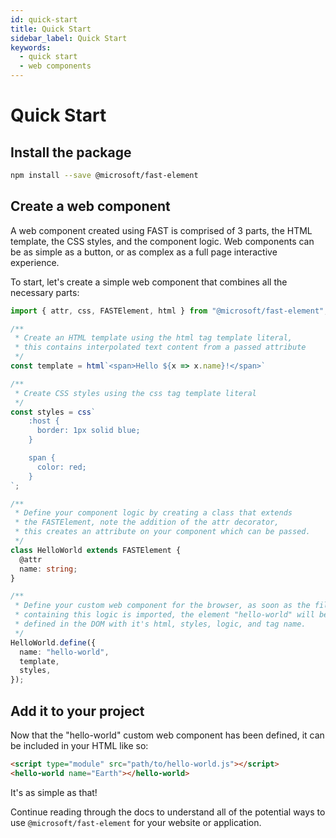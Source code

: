 ```yaml
---
id: quick-start
title: Quick Start
sidebar_label: Quick Start
keywords:
  - quick start
  - web components
---
```


# Quick Start

## Install the package

```bash
npm install --save @microsoft/fast-element
```

## Create a web component

A web component created using FAST is comprised of 3 parts, the HTML template, the CSS styles, and the component logic. Web components can be as simple as a button, or as complex as a full page interactive experience.

To start, let's create a simple web component that combines all the necessary parts:
```typescript
import { attr, css, FASTElement, html } from "@microsoft/fast-element";

/**
 * Create an HTML template using the html tag template literal,
 * this contains interpolated text content from a passed attribute
 */
const template = html`<span>Hello ${x => x.name}!</span>`

/**
 * Create CSS styles using the css tag template literal
 */
const styles = css`
    :host {
      border: 1px solid blue;
    }

    span {
      color: red;
    }
`;

/**
 * Define your component logic by creating a class that extends
 * the FASTElement, note the addition of the attr decorator,
 * this creates an attribute on your component which can be passed.
 */
class HelloWorld extends FASTElement {
  @attr
  name: string;
}

/**
 * Define your custom web component for the browser, as soon as the file
 * containing this logic is imported, the element "hello-world" will be
 * defined in the DOM with it's html, styles, logic, and tag name.
 */
HelloWorld.define({
  name: "hello-world",
  template,
  styles,
});
```

## Add it to your project

Now that the "hello-world" custom web component has been defined, it can be included in your HTML like so:

```html
<script type="module" src="path/to/hello-world.js"></script>
<hello-world name="Earth"></hello-world>
```

It's as simple as that!

Continue reading through the docs to understand all of the potential ways to use `@microsoft/fast-element` for your website or application.